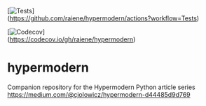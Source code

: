 [![Tests](https://github.com/raiene/hypermodern/workflows/Tests/badge.svg)]\
(https://github.com/raiene/hypermodern/actions?workflow=Tests)

[![Codecov](https://codecov.io/gh/raiene/hypermodern/branch/master/graph/badge.svg)]\
(https://codecov.io/gh/raiene/hypermodern)


# hypermodern

Companion repository for the Hypermodern Python article series<br>
https://medium.com/@cjolowicz/hypermodern-d44485d9d769
